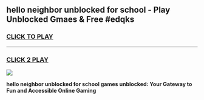 
## hello neighbor unblocked for school - Play Unblocked Gmaes & Free #edqks
<h3>
<a href="https://news.freeplayer.one?title=hello_neighbor_unblocked_for_school&ref=03M">CLICK TO PLAY</a></h3>
<hr>

<h3>
<a href="https://news.freeplayer.one?title=hello_neighbor_unblocked_for_school&ref=03M">CLICK 2 PLAY</a>
  
</h3>

<a href="https://news.freeplayer.one?title=hello_neighbor_unblocked_for_school&ref=03M"><img src="https://clearcache.store/games.png"></a>


**hello neighbor unblocked for school games unblocked: Your Gateway to Fun and Accessible Online Gaming**
